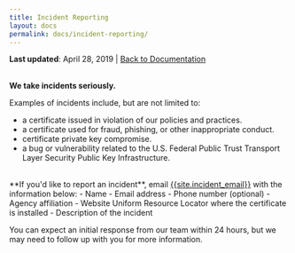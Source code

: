 ```yaml
---
title: Incident Reporting
layout: docs
permalink: docs/incident-reporting/
---
```


**Last updated**: April 28, 2019 \| [Back to Documentation]({{site.baseurl}}/docs/)
<br><br>


**We take incidents seriously.** 

Examples of incidents include, but are not limited to:
- a certificate issued in violation of our policies and practices.
- a certificate used for fraud, phishing, or other inappropriate conduct.
- certificate private key compromise.
- a bug or vulnerability related to the U.S. Federal Public Trust Transport Layer Security Public Key Infrastructure.

<br>
**If you'd like to report an incident**, email <a href="mailto:{{site.incident_email}}">{{site.incident_email}}</a> with the information below:
- Name
- Email address
- Phone number (optional)
- Agency affiliation
- Website Uniform Resource Locator where the certificate is installed
- Description of the incident

You can expect an initial response from our team within 24 hours, but we may need to follow up with you for more information.
